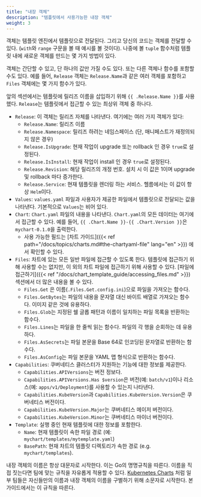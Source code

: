 ```yaml
---
title: "내장 객체"
description: "템플릿에서 사용가능한 내장 객체"
weight: 3
---
```


객체는 템플릿 엔진에서 템플릿으로 전달된다.
그리고 당신의 코드는 객체를 전달할 수 있다.
(`with`와 `range` 구문을 볼 때 예시를 볼 것이다).
나중에 볼 `tuple` 함수처럼 템플릿 내에 새로운 객체를 만드는 몇 가지 방법이 있다.

객체는 간단할 수 있고, 단 하나의 값만 가질 수도 있다.
또는 다른 객체나 함수를 포함할 수도 있다.
예를 들어,
`Release` 객체는 `Release.Name`과 같은 여러 객체를 포함하고
`Files` 객체에는 몇 가지 함수가 있다.

앞의 섹션에서는 템플릿에 릴리즈 이름을 삽입하기 위해 `{{ .Release.Name }}`를 사용헸다.
`Release`는 템플릿에서 접근할 수 있는 최상위 객체 중 하나다.

- `Release`: 이 객체는 릴리즈 자체를 나타낸다.
  여기에는 여러 가지 객체가 있다:
  - `Release.Name`: 릴리즈 이름
  - `Release.Namespace`: 릴리즈 하려는 네임스페이스 (단, 매니페스트가 재정의되지 않은 경우)
  - `Release.IsUpgrade`: 현재 작업이 upgrade 또는 rollback 인 경우 `true`로 설정된다.
  - `Release.IsInstall`: 현재 작업이 install 인 경우 `true`로 설정된다.
  - `Release.Revision`: 해당 릴리즈의 개정 번호.
    설치 시 이 값은 1이며 upgrade 및 rollback 마다 증가한다.
  - `Release.Service`: 현재 템플릿을 렌더링 하는 서비스.
    헬름에서는 이 값이 항상 `Helm`이다.
- `Values`: `values.yaml` 파일과 사용자가 제공한 파일에서 템플릿으로 전달되는 값을 나타낸다.
  기본적으로 `Values`는 비어 있다.
- `Chart`: `Chart.yaml` 파일의 내용을 나타낸다. `Chart.yaml`의 모든 데이터는 여기에서 접근할 수 있다.
  예를 들어, `{{ .Chart.Name }}-{{ .Chart.Version }}`은 `mychart-0.1.0`을 출력한다.
  - 사용 가능한 필드는 [차트
    가이드]({{< ref path="/docs/topics/charts.md#the-chartyaml-file" lang="en" >}})
    에서 확인할 수 있다.
- `Files`: 차트에 있는 모든 일반 파일에 접근할 수 있도록 한다.
  템플릿에 접근하기 위해 사용할 수는 없지만,
  이 외의 차트 파일에 접근하기 위해 사용할 수 있다. [파일에
  접근하기]({{< ref "/docs/chart_template_guide/accessing_files.md" >}})
  섹션에서 더 많은 내용을 볼 수 있다.
  - `Files.Get` 은 이름(`.Files.Get.config.ini`)으로 파일을 가져오는 함수다.
  - `Files.GetBytes`는 파일의 내용을 문자열 대신 바이트 배열로 가져오는 함수다.
    이미지 같은 것에 유용하다.
  - `Files.Glob`는 지정된 쉘 글롭 패턴과 이름이 일치하는 파일 목록을 반환하는 함수다.
  - `Files.Lines`는 파일을 한 줄씩 읽는 함수다.
    파일의 각 행을 순회하는 데 유용하다.
  - `Files.AsSecrets`는 파일 본문을 Base 64로 인코딩된 문자열로 반환하는 함수다.
  - `Files.AsConfig`는 파일 본문을 YAML 맵 형식으로 반환하는 함수다.
- `Capabilities`: 쿠버네티스 클러스터가 지원하는 기능에 대한 정보를 제공한다.
  - `Capabilities.APIVersions`는 버전 정보다.
  - `Capabilities.APIVersions.Has $version`은 버전(예: `batch/v1`)이나
    리소스(예: `apps/v1/Deployment`)를 사용할 수 있는지 나타낸다.
  - `Capabilities.KubeVersion`과 `Capabilities.KubeVersion.Version`은 쿠버네티스 버전이다.
  - `Capabilities.KubeVersion.Major`는 쿠버네티스 메이저 버전이다.
  - `Capabilities.KubeVersion.Minor`는 쿠버네티스 마이너 버전이다.
- `Template`: 실행 중인 현재 템플릿에 대한 정보를 포함한다.
  - `Name`: 현재 템플릿이 속한 파일 경로
    (예: `mychart/templates/mytemplate.yaml`)
  - `BasePath`: 현재 차트의 템플릿 디렉토리가 속한 경로
    (e.g. `mychart/templates`).

내장 객체의 이름은 항상 대문자로 시작한다.
이는 Go의 명명규칙을 따른다.
이름을 직접 짓는다면 팀에 맞는 규칙을 자유롭게 적용할 수 있다.
[Kubernetes Charts](https://github.com/helm/charts)
처럼 일부 팀들은 자신들만의 이름과 내장 객체의 이름을 구별하기 위해 소문자로 시작한다.
본 가이드에서는 이 규칙을 따른다.
